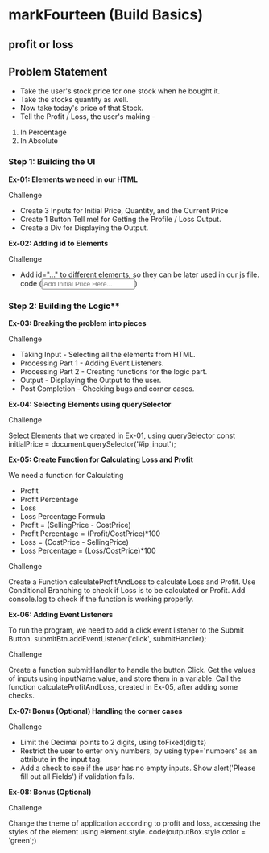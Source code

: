 # markFourteen (Build Basics)

## profit or loss

## Problem Statement
- Take the user's stock price for one stock when he bought it.
- Take the stocks quantity as well.
- Now take today's price of that Stock.
- Tell the Profit / Loss, the user's making -
1. In Percentage
2. In Absolute

### Step 1: Building the UI
**Ex-01: Elements we need in our HTML**

Challenge

- Create 3 Inputs for Initial Price, Quantity, and the Current Price
- Create 1 Button Tell me! for Getting the Profile / Loss Output.
- Create a Div for Displaying the Output.

**Ex-02: Adding id to Elements**

Challenge

- Add id="..." to different elements, so they can be later used in our js file.
code (<input type='number' id='initial-price' placeholder='Add Initial Price Here...' />)

### Step 2: Building the Logic**
**Ex-03: Breaking the problem into pieces**

Challenge

- Taking Input - Selecting all the elements from HTML.
- Processing Part 1 - Adding Event Listeners.
- Processing Part 2 - Creating functions for the logic part.
- Output - Displaying the Output to the user.
- Post Completion - Checking bugs and corner cases.

**Ex-04: Selecting Elements using querySelector**

Challenge

Select Elements that we created in Ex-01, using querySelector
const initialPrice = document.querySelector('#ip_input');

**Ex-05: Create Function for Calculating Loss and Profit**

We need a function for Calculating 
- Profit
- Profit Percentage
- Loss
- Loss Percentage
Formula
- Profit = (SellingPrice - CostPrice)
- Profit Percentage = (Profit/CostPrice)*100
- Loss = (CostPrice - SellingPrice)
- Loss Percentage = (Loss/CostPrice)*100

Challenge

Create a Function calculateProfitAndLoss to calculate Loss and Profit.
Use Conditional Branching to check if Loss is to be calculated or Profit.
Add console.log to check if the function is working properly.

**Ex-06: Adding Event Listeners**

To run the program, we need to add a click event listener to the Submit Button.
submitBtn.addEventListener('click', submitHandler);

Challenge

Create a function submitHandler to handle the button Click.
Get the values of inputs using inputName.value, and store them in a variable.
Call the function calculateProfitAndLoss, created in Ex-05, after adding some checks.

**Ex-07: Bonus (Optional)  Handling the corner cases**

Challenge

- Limit the Decimal points to 2 digits, using toFixed(digits)
- Restrict the user to enter only numbers, by using type='numbers' as an attribute in the input tag.
- Add a check to see if the user has no empty inputs. Show alert('Please fill out all Fields') if validation fails.

**Ex-08: Bonus (Optional)**

Challenge

Change the theme of application according to profit and loss, accessing the styles of the element using element.style.<cssPropertyName>
code(outputBox.style.color = 'green';)
